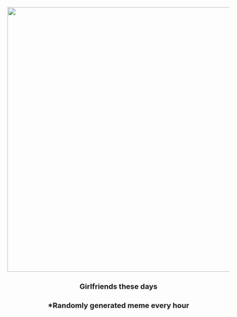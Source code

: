 <p align="center">
        <img src="https://i.redd.it/q6v83ol9t3j91.png" width="600" height="600">
        </p>
        <h3 align="center">Girlfriends these days</h3>
        <h3 align="center">*Randomly generated meme every hour</h3>
    